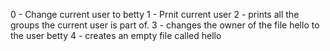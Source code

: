 0 - Change current user to betty
1 - Prnit current user
2 - prints all the groups the current user is part of.
3 - changes the owner of the file hello to the user betty
4 - creates an empty file called hello
